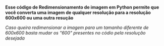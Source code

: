 **Esse código de Redimensionamento de imagem em Python permite que você converta uma imagem de qualquer resolução para a resolução 600x600 ou uma outra resução**

*Caso queira redimensionar a imagem para um tamanho diferente de 600x600 basta mudar os "600" presentes no códio pela resolução desejada*
